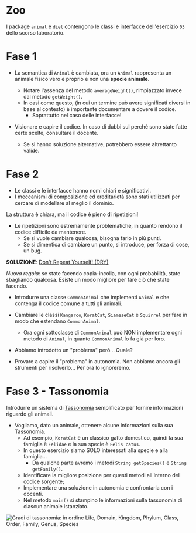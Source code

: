 # Zoo

I package `animal` e `diet` contengono le classi e interfacce dell'esercizio `03` dello scorso laboratorio.

# Fase 1

- La semantica di `Animal` è cambiata, ora un `Animal` rappresenta un animale fisico vero e proprio e non una **specie animale**.
  - Notare l'assenza del metodo `averageWeight()`, rimpiazzato invece dal metodo `getWeight()`.
  - In casi come questo,
    (in cui un termine può avere significati diversi in base al contesto) è importante documentare a dovere il codice.
    - Soprattutto nel caso delle interfacce!

- Visionare e capire il codice. In caso di dubbi sul perché sono state fatte certe scelte, consultare il docente.
  - Se si hanno soluzione alternative, potrebbero essere altrettanto valide.

# Fase 2

- Le classi e le interfacce hanno nomi chiari e significativi.
- I meccanismi di composizione ed ereditarietà sono stati utilizzati per cercare di modellare al meglio il dominio.

La struttura è chiara, ma il codice è pieno di ripetizioni!
- Le ripetizioni sono estremamente problematiche, in quanto rendono il codice difficile da mantenere.
  - Se si vuole cambiare qualcosa, bisogna farlo in più punti.
  - Se si dimentica di cambiare un punto, si introduce, per forza di cose, un bug.

**SOLUZIONE**: [Don't Repeat Yourself! (DRY)](https://it.wikipedia.org/wiki/Don%27t_repeat_yourself)

*Nuova regola*: se state facendo copia-incolla, con ogni probabilità, state sbagliando qualcosa. Esiste un modo migliore per fare ciò che state facendo.

- Introdurre una classe `CommonAnimal` che implementi `Animal` e che contenga il codice comune a tutti gli animali.
- Cambiare le classi `Kangaroo`, `KoratCat`, `SiameseCat` e `Squirrel` per fare in modo che estendano `CommonAnimal`.
    - Ora ogni sottoclasse di `CommonAnimal` può NON implementare ogni metodo di `Animal`, in quanto `CommonAnimal` lo fa già per loro.
  
- Abbiamo introdotto un "problema" però... Quale?
- Provare a capire il "problema" in autonomia. Non abbiamo ancora gli strumenti per risolverlo... Per ora lo ignoreremo.

# Fase 3 - Tassonomia

Introdurre un sistema di [Tassonomia](https://it.wikipedia.org/wiki/Tassonomia) semplificato per fornire informazioni riguardo gli animali.

- Vogliamo, dato un animale, ottenere alcune informazioni sulla sua Tassonomia.
  - Ad esempio, `KoratCat` è un classico gatto domestico, quindi la sua famiglia è `Felidae` e la sua specie è `Felis catus`.
  - In questo esercizio siamo SOLO interessati alla specie e alla famiglia...
    - Da qualche parte avremo i metodi `String getSpecies()` e `String getFamily()`.
  - Identificare la migliore posizione per questi metodi all'interno del codice sorgente;
  - Implementare una soluzione in autonomia e confrontarla con i docenti.
  - Nel metodo `main()` si stampino le informazioni sulla tassonomia di ciascun animale istanziato.


![Gradi di tassonomia: in ordine Life, Domain, Kingdom, Phylum, Class, Order, Family, Genus, Species](https://upload.wikimedia.org/wikipedia/commons/a/a5/Biological_classification_L_Pengo_vflip.svg)
